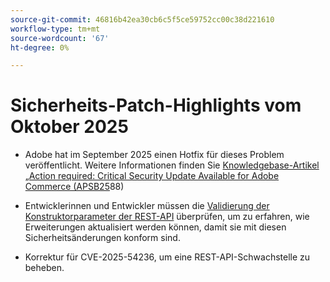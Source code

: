 ```yaml
---
source-git-commit: 46816b42ea30cb6c5f5ce59752cc00c38d221610
workflow-type: tm+mt
source-wordcount: '67'
ht-degree: 0%

---
```

# Sicherheits-Patch-Highlights vom Oktober 2025

* Adobe hat im September 2025 einen Hotfix für dieses Problem veröffentlicht. Weitere Informationen finden Sie [ Knowledgebase-Artikel „Action required: Critical Security Update Available for Adobe Commerce (APSB25](https://experienceleague.adobe.com/en/docs/experience-cloud-kcs/kbarticles/ka-27397)88)<!-- AC-15379 -->

* Entwicklerinnen und Entwickler müssen die [Validierung der Konstruktorparameter der REST-API](https://developer.adobe.com/commerce/php/development/components/web-api/services/#rest-api-constructor-parameter-validation) überprüfen, um zu erfahren, wie Erweiterungen aktualisiert werden können, damit sie mit diesen Sicherheitsänderungen konform sind.

* Korrektur für CVE-2025-54236, um eine REST-API-Schwachstelle zu beheben.



